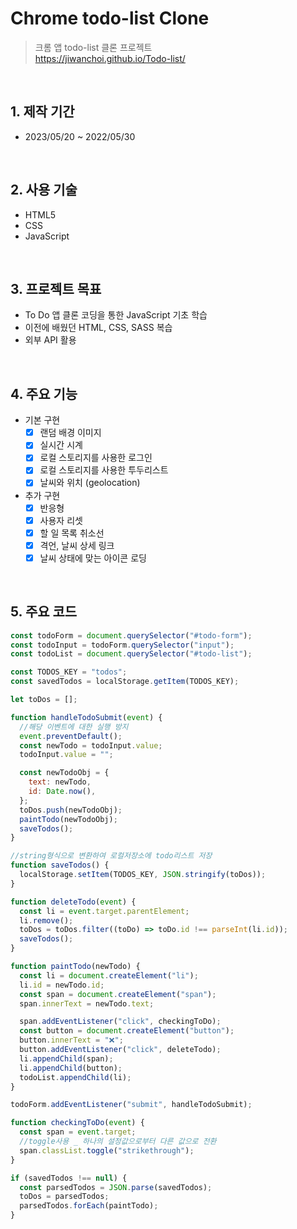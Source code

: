 # Chrome todo-list Clone

> 크롬 앱 todo-list 클론 프로젝트  
> https://jiwanchoi.github.io/Todo-list/

</br>

## 1. 제작 기간

- 2023/05/20 ~ 2022/05/30

</br>

## 2. 사용 기술

- HTML5
- CSS
- JavaScript

</br>

## 3. 프로젝트 목표

- To Do 앱 클론 코딩을 통한 JavaScript 기초 학습
- 이전에 배웠던 HTML, CSS, SASS 복습
- 외부 API 활용

</br>

## 4. 주요 기능

- 기본 구현
  - [x] 랜덤 배경 이미지
  - [x] 실시간 시계
  - [x] 로컬 스토리지를 사용한 로그인
  - [x] 로컬 스토리지를 사용한 투두리스트
  - [x] 날씨와 위치 (geolocation)
- 추가 구현
  - [x] 반응형
  - [x] 사용자 리셋
  - [x] 할 일 목록 취소선
  - [x] 격언, 날씨 상세 링크
  - [x] 날씨 상태에 맞는 아이콘 로딩

</br>

## 5. 주요 코드

```javascript
const todoForm = document.querySelector("#todo-form");
const todoInput = todoForm.querySelector("input");
const todoList = document.querySelector("#todo-list");

const TODOS_KEY = "todos";
const savedTodos = localStorage.getItem(TODOS_KEY);

let toDos = [];

function handleTodoSubmit(event) {
  //해당 이벤트에 대한 실행 방지
  event.preventDefault();
  const newTodo = todoInput.value;
  todoInput.value = "";

  const newTodoObj = {
    text: newTodo,
    id: Date.now(),
  };
  toDos.push(newTodoObj);
  paintTodo(newTodoObj);
  saveTodos();
}

//string형식으로 변환하여 로컬저장소에 todo리스트 저장
function saveTodos() {
  localStorage.setItem(TODOS_KEY, JSON.stringify(toDos));
}

function deleteTodo(event) {
  const li = event.target.parentElement;
  li.remove();
  toDos = toDos.filter((toDo) => toDo.id !== parseInt(li.id));
  saveTodos();
}

function paintTodo(newTodo) {
  const li = document.createElement("li");
  li.id = newTodo.id;
  const span = document.createElement("span");
  span.innerText = newTodo.text;

  span.addEventListener("click", checkingToDo);
  const button = document.createElement("button");
  button.innerText = "❌";
  button.addEventListener("click", deleteTodo);
  li.appendChild(span);
  li.appendChild(button);
  todoList.appendChild(li);
}

todoForm.addEventListener("submit", handleTodoSubmit);

function checkingToDo(event) {
  const span = event.target;
  //toggle사용 _ 하나의 설정값으로부터 다른 값으로 전환
  span.classList.toggle("strikethrough");
}

if (savedTodos !== null) {
  const parsedTodos = JSON.parse(savedTodos);
  toDos = parsedTodos;
  parsedTodos.forEach(paintTodo);
}
```
